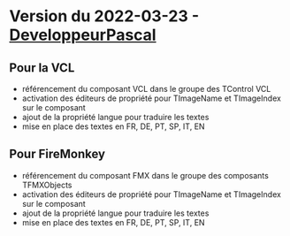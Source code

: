 # Version du 2022-03-23 - [DeveloppeurPascal](https://github.com/DeveloppeurPascal)

## Pour la VCL

* référencement du composant VCL dans le groupe des TControl VCL
* activation des éditeurs de propriété pour TImageName et TImageIndex sur le composant
* ajout de la propriété langue pour traduire les textes
* mise en place des textes en FR, DE, PT, SP, IT, EN

## Pour FireMonkey

* référencement du composant FMX dans le groupe des composants TFMXObjects
* activation des éditeurs de propriété pour TImageName et TImageIndex sur le composant
* ajout de la propriété langue pour traduire les textes
* mise en place des textes en FR, DE, PT, SP, IT, EN

